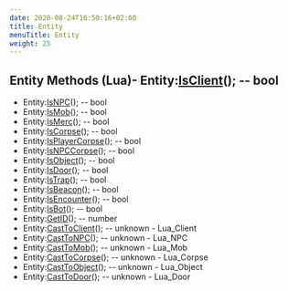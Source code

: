 ```yaml
---
date: 2020-08-24T16:50:16+02:00
title: Entity
menuTitle: Entity
weight: 25
---
```


## Entity Methods (Lua)- Entity:[IsClient](isclient)(); -- bool
- Entity:[IsNPC](isnpc)(); -- bool
- Entity:[IsMob](ismob)(); -- bool
- Entity:[IsMerc](ismerc)(); -- bool
- Entity:[IsCorpse](iscorpse)(); -- bool
- Entity:[IsPlayerCorpse](isplayercorpse)(); -- bool
- Entity:[IsNPCCorpse](isnpccorpse)(); -- bool
- Entity:[IsObject](isobject)(); -- bool
- Entity:[IsDoor](isdoor)(); -- bool
- Entity:[IsTrap](istrap)(); -- bool
- Entity:[IsBeacon](isbeacon)(); -- bool
- Entity:[IsEncounter](isencounter)(); -- bool
- Entity:[IsBot](isbot)(); -- bool
- Entity:[GetID](getid)(); -- number
- Entity:[CastToClient](casttoclient)(); -- unknown - Lua_Client
- Entity:[CastToNPC](casttonpc)(); -- unknown - Lua_NPC
- Entity:[CastToMob](casttomob)(); -- unknown - Lua_Mob
- Entity:[CastToCorpse](casttocorpse)(); -- unknown - Lua_Corpse
- Entity:[CastToObject](casttoobject)(); -- unknown - Lua_Object
- Entity:[CastToDoor](casttodoor)(); -- unknown - Lua_Door
